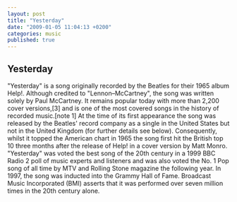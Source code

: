 ```yaml
---
layout: post
title: "Yesterday"
date: "2009-01-05 11:04:13 +0200"
categories: music
published: true
---
```


## Yesterday

"Yesterday" is a song originally recorded by the  Beatles for their 1965 album Help!. Although credited to "Lennon–McCartney", the song was written solely by Paul McCartney. It remains popular today with more than 2,200 cover versions,[3] and is one of the most covered songs in the history of recorded music.[note 1] At the time of its first appearance the song was released by the Beatles' record company as a single in the United States but not in the United Kingdom (for further details see below). Consequently, whilst it topped the American chart in 1965 the song first hit the British top 10 three months after the release of Help! in a cover version by Matt Monro. "Yesterday" was voted the best song of the 20th century in a 1999 BBC Radio 2 poll of music experts and listeners and was also voted the No. 1 Pop song of all time by MTV and Rolling Stone magazine the following year. In 1997, the song was inducted into the Grammy Hall of Fame. Broadcast Music Incorporated (BMI) asserts that it was performed over seven million times in the 20th century alone.